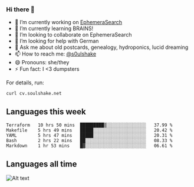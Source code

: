 ### Hi there 👋

<!--
**soulshake/soulshake** is a ✨ _special_ ✨ repository because its `README.md` (this file) appears on your GitHub profile.

Here are some ideas to get you started:

- 🔭 I’m currently working on ...
- 🌱 I’m currently learning ...
- 👯 I’m looking to collaborate on ...
- 🤔 I’m looking for help with ...
- 💬 Ask me about ...
- 📫 How to reach me: ...
- 😄 Pronouns: ...
- ⚡ Fun fact: ...
-->


- 🔭 I’m currently working on [EphemeraSearch](https://www.ephemerasearch.com/)
- 🌱 I’m currently learning BRAINS!
- 👯 I’m looking to collaborate on EphemeraSearch
- 🤔 I’m looking for help with German
- 💬 Ask me about old postcards, genealogy, hydroponics, lucid dreaming
- 📫 How to reach me: [@s0ulshake](https://twitter.com/soulshake)
- 😄 Pronouns: she/they
- ⚡ Fun fact: I <3 dumpsters

For details, run:

```
curl cv.soulshake.net
```

## Languages this week

<!--START_SECTION:waka-->
```text
Terraform   10 hrs 50 mins  █████████▒░░░░░░░░░░░░░░░   37.99 % 
Makefile    5 hrs 49 mins   █████░░░░░░░░░░░░░░░░░░░░   20.42 % 
YAML        5 hrs 47 mins   █████░░░░░░░░░░░░░░░░░░░░   20.31 % 
Bash        2 hrs 22 mins   ██░░░░░░░░░░░░░░░░░░░░░░░   08.33 % 
Markdown    1 hr 53 mins    █▓░░░░░░░░░░░░░░░░░░░░░░░   06.61 % 
```
<!--END_SECTION:waka-->

## Languages all time
![Alt text](https://wakatime.com/share/@aj/6aa10b67-a5e9-4fb1-acaf-8692f4385172.svg)
